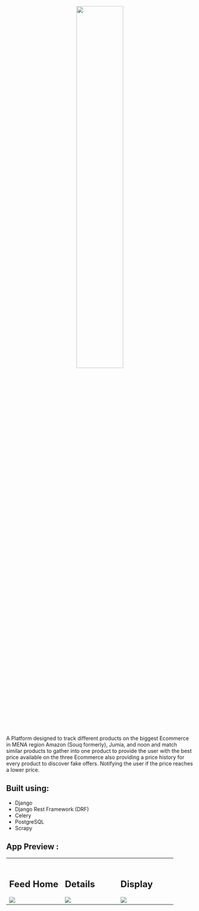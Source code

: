 <div align="center">
<img width="50%" src="https://user-images.githubusercontent.com/54659424/149633856-e7da3fa8-da71-456c-82e5-cb37083531f9.png">

</div>



A Platform designed to track different products on the biggest Ecommerce in MENA region Amazon (Souq formerly), Jumia, and noon and match similar products to gather into one product to provide the user with the best price available on the three Ecommerce also providing a price history for every product to discover fake offers. Notifying the user if the price reaches a lower price. 

## Built using:
   - Django
   - Django Rest Framework (DRF)
   - Celery
   - PostgreSQL
   - Scrapy


## App Preview :

<table width="100%"> 
<tr>
<td width="33%">      
&nbsp; 
<br>
<p align="center">
    <h2>Feed Home</h2>
</p>
<img src="https://user-images.githubusercontent.com/54659424/149633031-1cebbddf-51bd-47ee-b888-300771d1b424.jpg">
</td> 
<td width="33%">
<br>
<p align="center">
  <h2>Details</h2>
</p>
<img src="https://user-images.githubusercontent.com/54659424/149633011-f04beeec-7345-480d-b662-4d4133ea3f03.jpg">
</td>
<td width="33%">      
&nbsp; 
<br>
<p align="center">
    <h2>Display</h2>
</p>
<img src="https://user-images.githubusercontent.com/54659424/149633112-dc18df86-01c7-43d1-8bde-43a5179c8320.jpg">
</td> 
</table>
